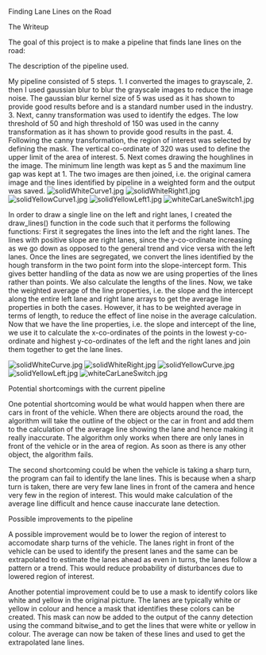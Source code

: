 
Finding Lane Lines on the Road

The Writeup

The goal of this project is to make a pipeline that finds lane lines on the road:

The description of the pipeline used.

My pipeline consisted of 5 steps. 1. I converted the images to grayscale, 2. then I used gaussian blur to blur the grayscale images to reduce the image noise. The gaussian blur kernel size of 5 was used as it has shown to provide good results before and is a standard number used in the industry. 3. Next, canny transformation was used to identify the edges. The low threshold of 50 and high threshold of 150 was used in the canny transformation as it has shown to provide good results in the past. 4. Following the canny transformation, the region of interest was selected by defining the mask. The vertical co-ordinate of 320 was used to define the upper limit of the area of interest. 5. Next comes drawing the houghlines in the image. The minimum line length was kept as 5 and the maximum line gap was kept at 1. The two images are then joined, i.e. the original camera image and the lines identified by pipeline in a weighted form and the output was saved.
![solidWhiteCurve1.jpg](Self_Driving_Cars-LaneLine_Detection/blob/master/test_images/solidWhiteCurve.jpg)
![solidWhiteRight1.jpg](Self_Driving_Cars-LaneLine_Detection/test_images/solidWhiteRight.jpg)
![solidYellowCurve1.jpg](Self_Driving_Cars-LaneLine_Detection/test_images/solidYellowCurve.jpg)
![solidYellowLeft1.jpg](Self_Driving_Cars-LaneLine_Detection/test_images/solidYellowLeft.jpg)
![whiteCarLaneSwitch1.jpg](Self_Driving_Cars-LaneLine_Detection/test_images/whiteCarLaneSwitch.jpg)

In order to draw a single line on the left and right lanes, I created the draw_lines() function in the code such that it performs the following functions: First it segregates the lines into the left and the right lanes. The lines with positive slope are right lanes, since the y-co-ordinate increasing as we go down as opposed to the general trend and vice versa with the left lanes. Once the lines are segregated, we convert the lines identified by the hough transform in the two point form into the slope-intercept form. This gives better handling of the data as now we are using properties of the lines rather than points. We also calculate the lengths of the lines. Now, we take the weighted average of the line properties, i.e. the slope and the intercept along the entire left lane and right lane arrays to get the average line properties in both the cases. However, it has to be weighted average in terms of length, to reduce the effect of line noise in the average calculation. Now that we have the line properties, i.e. the slope and intercept of the line, we use it to calculate the x-co-ordinates of the points in the lowest y-co-ordinate and highest y-co-ordinates of the left and the right lanes and join them together to get the lane lines.

![solidWhiteCurve.jpg](Self_Driving_Cars-LaneLine_Detection/test_images_output/solidWhiteCurve.jpg)
![solidWhiteRight.jpg](Self_Driving_Cars-LaneLine_Detection/test_images_output/solidWhiteRight.jpg)
![solidYellowCurve.jpg](Self_Driving_Cars-LaneLine_Detection/test_images_output/solidYellowCurve.jpg)
![solidYellowLeft.jpg](Self_Driving_Cars-LaneLine_Detection/test_images_output/solidYellowLeft.jpg)
![whiteCarLaneSwitch.jpg](Self_Driving_Cars-LaneLine_Detection/test_images_output/whiteCarLaneSwitch.jpg)

Potential shortcomings with the current pipeline

One potential shortcoming would be what would happen when there are cars in front of the vehicle. When there are objects around the road, the algorithm will take the outline of the object or the car in front and add them to the calculation of the average line showing the lane and hence making it really inaccurate. The algorithm only works when there are only lanes in front of the vehicle or in the area of region. As soon as there is any other object, the algorithm fails. 

The second shortcoming could be when the vehicle is taking a sharp turn, the program can fail to identify the lane lines. This is because when a sharp turn is taken, there are very few lane lines in front of the camera and hence very few in the region of interest. This would make calculation of the average line difficult and hence cause inaccurate lane detection.

Possible improvements to the pipeline

A possible improvement would be to lower the region of interest to accomodate sharp turns of the vehicle. The lanes right in front of the vehicle can be used to identify the present lanes and the same can be extrapolated to estimate the lanes ahead as even in turns, the lanes follow a pattern or a trend. This would reduce probability of disturbances due to lowered region of interest. 

Another potential improvement could be to use a mask to identify colors like white and yellow in the original picture. The lanes are typically white or yellow in colour and hence a mask that identifies these colors can be created. This mask can now be added to the output of the canny detection using the command bitwise_and to get the lines that were white or yellow in colour. The average can now be taken of these lines and used to get the extrapolated lane lines.
